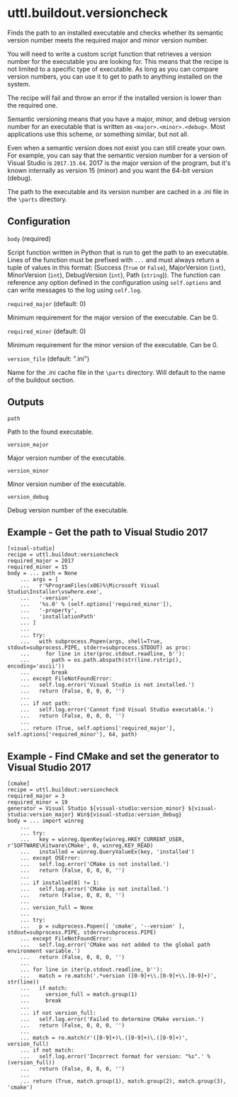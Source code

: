 # uttl.buildout.versioncheck

Finds the path to an installed executable and checks whether its semantic version number meets the required major and minor version number.

You will need to write a custom script function that retrieves a version number for the executable you are looking for. This means that the recipe is not limited to a specific type of executable. As long as you can compare version numbers, you can use it to get to path to anything installed on the system.

The recipe will fail and throw an error if the installed version is lower than the required one.

Semantic versioning means that you have a major, minor, and debug version number for an executable that is written as `<major>.<minor>.<debug>`. Most applications use this scheme, or something similar, but not all.

Even when a semantic version does not exist you can still create your own. For example, you can say that the semantic version number for a version of Visual Studio is `2017.15.64`. 2017 is the major version of the program, but it's known internally as version 15 (minor) and you want the 64-bit version (debug).

The path to the executable and its version number are cached in a .ini file in the `\parts` directory.

## Configuration

`body` (required)

Script function written in Python that is run to get the path to an executable. Lines of the function must be prefixed with `...` and must always return a tuple of values in this format: (Success (`True` or `False`), MajorVersion (`int`), MinorVersion (`int`), DebugVersion (`int`), Path (`string`)). The function can reference any option defined in the configuration using `self.options` and can write messages to the log using `self.log`.

`required_major` (default: 0)

Minimum requirement for the major version of the executable. Can be 0.

`required_minor` (default: 0)

Minimum requirement for the minor version of the executable. Can be 0.

`version_file` (default: "<name>.ini")

Name for the .ini cache file in the `\parts` directory. Will default to the name of the buildout section.

## Outputs

`path`

Path to the found executable.

`version_major`

Major version number of the executable.

`version_minor`

Minor version number of the executable.

`version_debug`

Debug version number of the executable.

## Example - Get the path to Visual Studio 2017

    [visual-studio]
    recipe = uttl.buildout:versioncheck
    required_major = 2017
    required_minor = 15
    body = ... path = None
        ... args = [ 
        ...   r'%ProgramFiles(x86)%\Microsoft Visual Studio\Installer\vswhere.exe',
        ...   '-version',
        ...   '%s.0' % (self.options['required_minor']),
        ...   '-property',
        ...   'installationPath'
        ... ]
        ...
        ... try:
        ...   with subprocess.Popen(args, shell=True, stdout=subprocess.PIPE, stderr=subprocess.STDOUT) as proc:
        ...     for line in iter(proc.stdout.readline, b''):
        ...       path = os.path.abspath(str(line.rstrip(), encoding='ascii'))
        ...       break
        ... except FileNotFoundError:
        ...   self.log.error('Visual Studio is not installed.')
        ...   return (False, 0, 0, 0, '')
        ...
        ... if not path:
        ...   self.log.error('Cannot find Visual Studio executable.')
        ...   return (False, 0, 0, 0, '')
        ...
        ... return (True, self.options['required_major'], self.options['required_minor'], 64, path)

## Example - Find CMake and set the generator to Visual Studio 2017

	[cmake]
	recipe = uttl.buildout:versioncheck
	required_major = 3
	required_minor = 19
	generator = Visual Studio ${visual-studio:version_minor} ${visual-studio:version_major} Win${visual-studio:version_debug}
	body = ... import winreg
		...
		... try:
		...   key = winreg.OpenKey(winreg.HKEY_CURRENT_USER, r'SOFTWARE\Kitware\CMake', 0, winreg.KEY_READ)
		...   installed = winreg.QueryValueEx(key, 'installed')
		... except OSError:
		...   self.log.error('CMake is not installed.')
		...   return (False, 0, 0, 0, '')
		...  
		... if installed[0] != 1:
		...   self.log.error('CMake is not installed.')
		...   return (False, 0, 0, 0, '')
		...
		... version_full = None
		...
		... try:
		...   p = subprocess.Popen([ 'cmake', '--version' ], stdout=subprocess.PIPE, stderr=subprocess.PIPE)
		... except FileNotFoundError:
		...   self.log.error('CMake was not added to the global path environment variable.')
		...   return (False, 0, 0, 0, '')
		...
		... for line in iter(p.stdout.readline, b''):
		...   match = re.match('.*version ([0-9]+\\.[0-9]+\\.[0-9]+)', str(line))
		...   if match:
		...     version_full = match.group(1)
		...     break
		...
		... if not version_full:
		...   self.log.error('Failed to determine CMake version.')
		...   return (False, 0, 0, 0, '')
		...
		... match = re.match(r'([0-9]+)\.([0-9]+)\.([0-9]+)', version_full)
		... if not match:
		...   self.log.error('Incorrect format for version: "%s".' % (version_full))
		...   return (False, 0, 0, 0, '')
		...
		... return (True, match.group(1), match.group(2), match.group(3), 'cmake')